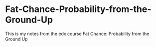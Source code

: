 # Fat-Chance-Probability-from-the-Ground-Up
This is my notes from the edx course Fat Chance: Probability from the Ground Up
